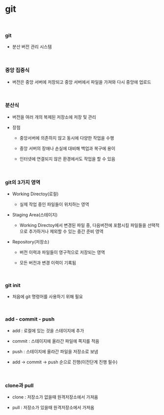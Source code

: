 # git

</br>

### git

- 분산 버전 관리 시스템

</br>

### 중앙 집중식

- 버전은 중앙 서버에 저장되고 중앙 서버에서 파일을 가져와 다시 중앙에 업로드

</br>

### 분산식

- 버전을 여러 개의 복제된 저장소에 저장 및 관리

- 장점
  
  - 중앙서버에 의존하지 않고 동시에 다양한 작업을 수행
  
  - 중앙 서버의 장애나 손실에 대비해 백업과 복구에 용이
  
  - 인터넷에 연결되지 않은 환경에서도 작업을 할 수 있음

</br>

### git의 3가지 영역

- Working Directoy(로컬)
  
  - 실제 작업 중인 파일들이 위치하는 영역

- Staging Area(스테이지)
  
  - Working Directoy에서 변경된 파일 중, 다음버전에 포함시킬 파일들을 선택적으로 추가하거나 제외할 수 있는 중간 준비 영역

- Repository(저장소)
  
  - 버전 이력과 파일들이 영구적으로 저장되는 영역
  
  - 모든 버전과 변경 이력이 기록됨

</br>

### git init

- 처음에 git 명령어를 사용하기 위해 필요

<br>

### add - commit - push

- add : 로컬에 있는 것을 스테이지에 추가

- commit : 스테이지에 올라간 파일에 쪽지를 적음

- push : 스테이지에 올라간 파일을 저장소로 보냄

- add -> commit -> push 순으로 진행(이전단계 진행 필수)

<br>

### clone과 pull

- clone : 저장소가 없을때 원격저장소에서 가져옴

- pull : 저장소가 있을때 원격저장소에서 가져옴
